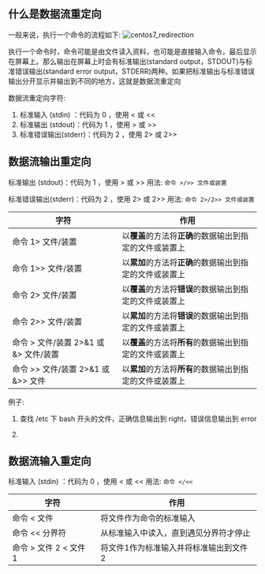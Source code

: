 ## 什么是数据流重定向
一般来说，执行一个命令的流程如下:
![centos7_redirection](https://linux.vbird.org/linux_basic/centos7/0320bash//centos7_redirection.jpg)

执行一个命令时，命令可能是由文件读入资料，也可能是直接输入命令，最后显示在屏幕上。那么输出在屏幕上时会有标准输出(standard output，STDOUT)与标准错误输出(standard error output，STDERR)两种。如果把标准输出与标准错误输出分开显示并输出到不同的地方，这就是数据流重定向

数据流重定向字符:
1. 标准输入 (stdin) ：代码为 0 ，使用 < 或 <<
2. 标准输出 (stdout)：代码为 1 ，使用 > 或 >>
3. 标准错误输出(stderr)：代码为 2 ，使用 2> 或 2>>

## 数据流输出重定向
标准输出 (stdout)：代码为 1 ，使用 > 或 >>
用法: `命令 >/>> 文件或装置`

标准错误输出(stderr)：代码为 2 ，使用 2> 或 2>>
用法: `命令 2>/2>> 文件或装置`

|字符|作用|
|-|-|
|命令 1> 文件/装置|以**覆盖**的方法将**正确**的数据输出到指定的文件或装置上|
|命令 1>> 文件/装置|以**累加**的方法将**正确**的数据输出到指定的文件或装置上|
|命令 2> 文件/装置|以**覆盖**的方法将**错误**的数据输出到指定的文件或装置上|
|命令 2>> 文件/装置|以**累加**的方法将**错误**的数据输出到指定的文件或装置上
|命令 > 文件/装置 2>&1 或 &> 文件/装置|以**覆盖**的方法将**所有**的数据输出到指定的文件或装置上|
|命令 >> 文件/装置 2>&1 或 &>> 文件|以**累加**的方法将**所有**的数据输出到指定的文件或装置上|

例子:
1. 查找 /etc 下 bash 开头的文件，正确信息输出到 right，错误信息输出到 error


2. 

## 数据流输入重定向
标准输入 (stdin) ：代码为 0 ，使用 < 或 <<
用法: `命令 </<<`

|字符|作用|
|-|-|
|命令 < 文件|将文件作为命令的标准输入|
|命令 << 分界符|从标准输入中读入，直到遇见分界符才停止|
|命令 > 文件 2 < 文件 1 |将文件1作为标准输入并将标准输出到文件2|